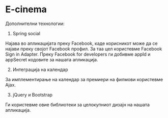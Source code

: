 # E-cinema
Дополнителни технологии:

1. Spring social

Најава во апликацијата преку Facebook, каде корисникот може да се најави преку својот Facebook профил. За таа цел користевме Facebook Sign in Adapter. Преку Facebook for 
developers ги добивме appId и appSecret кодовите за нашата апликација.

2. Интеграција на календар

За имплементирање на календар за премиери на филмови користевме Ajax. 

3. jQuery и Bootstrap

Ги користевме овие библиотеки за целокупниот дизајн на нашата апликација.
